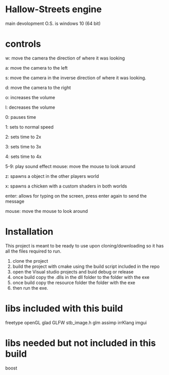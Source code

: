 # Hallow-Streets engine

main devolopment O.S. is windows 10 (64 bit)

# controls
w: move the camera the direction of where it was looking

a: move the camera to the left

s: move the camera in the inverse direction of where it was looking.

d: move the camera to the right

o: increases the volume

l: decreases the volume

0: pauses time

1: sets to normal speed

2: sets time to 2x

3: sets time to 3x

4: sets time to 4x

5-9: play sound effect
mouse: move the mouse to look around

z: spawns a object in the other players world

x: spawns a chicken with a custom shaders in both worlds

enter: allows for typing on the screen, press enter again to send the message

mouse: move the mouse to look around

# Installation
This project is meant to be ready to use upon cloning/downloading so it has all the files required to run. 

1. clone the project
2. build the project with cmake using the build script included in the repo
3. open the Visual studio projects and buid debug or release
4. once build copy the .dlls in the dll folder to the folder with the exe
5. once build copy the resource folder the folder with the exe
6. then run the exe. 

# libs included with this build
freetype
openGL
glad
GLFW
stb_image.h
glm
assimp
irrKlang
imgui
# libs needed but not included in this build
boost

